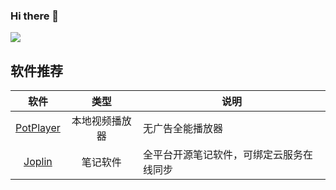 ### Hi there 👋

<!--
**lmshao/lmshao** is a ✨ _special_ ✨ repository because its `README.md` (this file) appears on your GitHub profile.

Here are some ideas to get you started:

- 🔭 I’m currently working on ...
- 🌱 I’m currently learning ...
- 👯 I’m looking to collaborate on ...
- 🤔 I’m looking for help with ...
- 💬 Ask me about ...
- 📫 How to reach me: ...
- 😄 Pronouns: ...
- ⚡ Fun fact: ...
-->

<img align="center" src="https://github-readme-stats.vercel.app/api?username=lmshao&show_icons=true&icon_color=CE1D2D&text_color=718096&bg_color=ffffff&hide_title=true" />

## 软件推荐

|软件|类型|说明|
:---:|:---:|---
[PotPlayer](https://potplayer.daum.net/)|本地视频播放器|无广告全能播放器
[Joplin](https://joplinapp.org/)|笔记软件|全平台开源笔记软件，可绑定云服务在线同步
